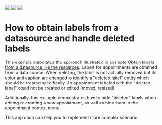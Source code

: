 <!-- default badges list -->
![](https://img.shields.io/endpoint?url=https://codecentral.devexpress.com/api/v1/VersionRange/128635687/13.1.4%2B)
[![](https://img.shields.io/badge/Open_in_DevExpress_Support_Center-FF7200?style=flat-square&logo=DevExpress&logoColor=white)](https://supportcenter.devexpress.com/ticket/details/E2087)
[![](https://img.shields.io/badge/📖_How_to_use_DevExpress_Examples-e9f6fc?style=flat-square)](https://docs.devexpress.com/GeneralInformation/403183)
<!-- default badges end -->
# How to obtain labels from a datasource and handle deleted labels


<p>This example elaborates the approach illustrated in example <a href="https://www.devexpress.com/Support/Center/p/E2028">Obtain labels from a datasource like the resources</a>. Labels for appointments are obtained from a data source. When deleting, the label is not actually removed but its color and caption are changed to identify a "deleted label" entity which should be treated specifically. An appointment labeled with the "deleted label" could not be created or edited (moved, resized).</p><p>Additionally, this example demonstrates how to hide "deleted" labels when editing or creating a new appointment, as well as hide them in the appointment context menu.</p><p>This approach can help you to implement more complex scenario.</p>

<br/>


